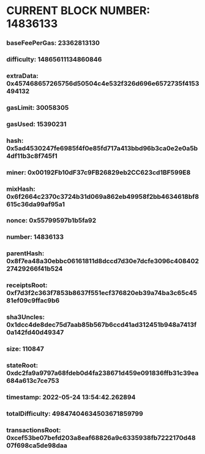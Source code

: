 # CURRENT BLOCK NUMBER: 14836133

### baseFeePerGas: 23362813130
### difficulty: 14865611134860846
### extraData: 0x457468657265756d50504c4e532f326d696e6572735f4153494132
### gasLimit: 30058305
### gasUsed: 15390231
### hash: 0x5ad4530247fe6985f4f0e85fd717a413bbd96b3ca0e2e0a5b4df11b3c8f745f1
### miner: 0x00192Fb10dF37c9FB26829eb2CC623cd1BF599E8
### mixHash: 0x6f2664c2370c3724b31d069a862eb49958f2bb4634618bf8615c36da99af95a1
### nonce: 0x55799597b1b5fa92
### number: 14836133
### parentHash: 0x8f7ea48a30ebbc06161811d8dccd7d30e7dcfe3096c40840227429266f41b524
### receiptsRoot: 0xf7d3f2c363f7853b8637f551ecf376820eb39a74ba3c65c4581ef09c9ffac9b6
### sha3Uncles: 0x1dcc4de8dec75d7aab85b567b6ccd41ad312451b948a7413f0a142fd40d49347
### size: 110847
### stateRoot: 0xdc2fa9a9797a68fdeb0d4fa238671d459e091836ffb31c39ea684a613c7ce753
### timestamp: 2022-05-24 13:54:42.262894
### totalDifficulty: 49847404634503671859799
### transactionsRoot: 0xcef53be07befd203a8eaf68826a9c6335938fb7222170d4807f698ca5de98daa
